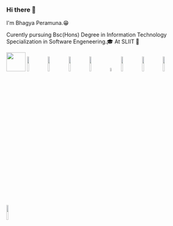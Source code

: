 ### Hi there 👋

I'm Bhagya Peramuna.😁

Curently pursuing Bsc(Hons) Degree in Information Technology Specialization in Software Engeneering.🎓
At SLIIT 🏢



<code><img height=50 src="https://cdn.jsdelivr.net/gh/devicons/devicon/icons/c/c-original.svg"/></code>
<code><img width="10%" src="https://www.vectorlogo.zone/logos/python/python-ar21.svg"></code>
<code><img width="10%" src="https://www.vectorlogo.zone/logos/java/java-ar21.svg"></code>
<code><img width="10%" src="https://www.vectorlogo.zone/logos/w3_html5/w3_html5-ar21.svg"></code>
<code><img width="10%" src="https://www.vectorlogo.zone/logos/w3_css/w3_css-ar21.svg"></code>
<code><img width="5%" src="https://raw.githubusercontent.com/isocpp/logos/master/cpp_logo.png" alt="C++ Logo" /></code>
<code><img width="10%" src="https://www.vectorlogo.zone/logos/mongodb/mongodb-ar21.svg"></code>
<code><img width="10%" src="https://www.vectorlogo.zone/logos/expressjs/expressjs-ar21.svg"></code>
<code><img width="10%" src="https://www.vectorlogo.zone/logos/reactjs/reactjs-ar21.svg"></code>
<code><img width="10%" src="https://www.vectorlogo.zone/logos/nodejs/nodejs-ar21.svg"></code>


<!-- ![vs](https://github.com/it21241246/it21241246/assets/95372450/92e7d4b3-4f7b-4c11-a3a5-66066eee0485)
![vscode](https://github.com/it21241246/it21241246/assets/95372450/a4760530-3cd4-4d48-90fc-fef29d63eb06) -->

